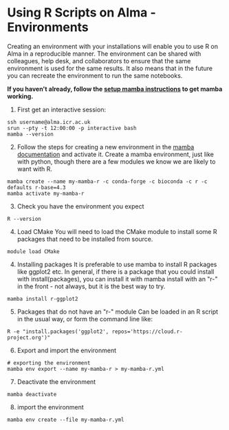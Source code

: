 # Using R Scripts on Alma - Environments

Creating an environment with your installations will enable you to use R on Alma in a reproducible manner. The environment can be shared with colleagues, help desk, and collaborators to ensure that the same environment is used for the same results. It also means that in the future you can recreate the environment to run the same notebooks.

**If you haven't already, follow the [setup mamba instructions](mamba-first.md) to get mamba working.**

1. First get an interactive session:
```
ssh username@alma.icr.ac.uk
srun --pty -t 12:00:00 -p interactive bash
mamba --version
```

2. Follow the steps for creating a new environment in the [mamba documentation](python-scripts.md) and activate it.
Create a mamba environment, just like with python, though there are a few modules we know we are likely to want with R. 
```shell
mamba create --name my-mamba-r -c conda-forge -c bioconda -c r -c defaults r-base=4.3
mamba activate my-mamba-r
```

3. Check you have the environment you expect
```shell
R --version
```

4. Load CMake
You will need to load the CMake module to install some R packages that need to be installed from source.
```shell
module load CMake
```

4. Installing packages
It is preferable to use mamba to install R packages like ggplot2 etc. In general, if there is a package that you could install with install(packages), you can install it with mamba install with an "r-" in the front - not always, but it is the best way to try.
```
mamba install r-ggplot2
```

5. Packages that do not have an "r-" module
Can be loaded in an R script in the usual way, or form the command line like:
```shell
R -e "install.packages('ggplot2', repos='https://cloud.r-project.org')"
```

6. Export and import the environment
```shell
# exporting the environment
mamba env export --name my-mamba-r > my-mamba-r.yml
```

7. Deactivate the environment
```shell
mamba deactivate
```

8. import the environment
```shell
mamba env create --file my-mamba-r.yml
```

